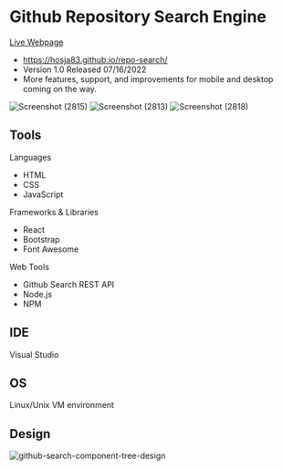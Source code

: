 # Github Repository Search Engine
<a rel="noreferrer noopener nofollow" href="https://hosja83.github.io/repo-search/">Live Webpage</a>
- https://hosja83.github.io/repo-search/
- Version 1.0 Released 07/16/2022
- More features, support, and improvements for mobile and desktop coming on the way.

![Screenshot (2815)](https://user-images.githubusercontent.com/43458977/190247529-20771a72-5aa8-4ec9-9156-ed0525e79125.png)
![Screenshot (2813)](https://user-images.githubusercontent.com/43458977/190247551-39a834a1-bf2f-42d1-af0d-fe0f24421837.png)
![Screenshot (2818)](https://user-images.githubusercontent.com/43458977/190247611-a18ec819-555a-436f-93ac-1bd89c8ddee2.png)

## Tools
Languages
- HTML
- CSS
- JavaScript

Frameworks & Libraries
- React
- Bootstrap
- Font Awesome

Web Tools
- Github Search REST API
- Node.js
- NPM

## IDE
Visual Studio

## OS
Linux/Unix VM environment

## Design
![github-search-component-tree-design](https://user-images.githubusercontent.com/43458977/179494078-1b3c1dcd-c5bc-4399-8bc1-81c84a66eab6.jpg)
